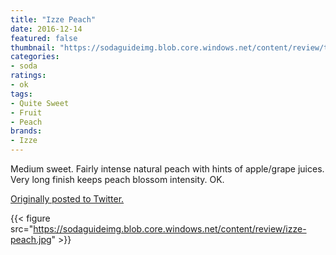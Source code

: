 ```yaml
---
title: "Izze Peach"
date: 2016-12-14
featured: false
thumbnail: "https://sodaguideimg.blob.core.windows.net/content/review/thumbs/izze-peach.jpg"
categories:
- soda
ratings:
- ok
tags:
- Quite Sweet
- Fruit
- Peach
brands:
- Izze
---
```


Medium sweet. Fairly intense natural peach with hints of apple/grape juices. Very long finish keeps peach blossom intensity. OK.

[Originally posted to Twitter.](https://twitter.com/Cavorter/status/809106860603310081)

{{< figure src="https://sodaguideimg.blob.core.windows.net/content/review/izze-peach.jpg" >}}

